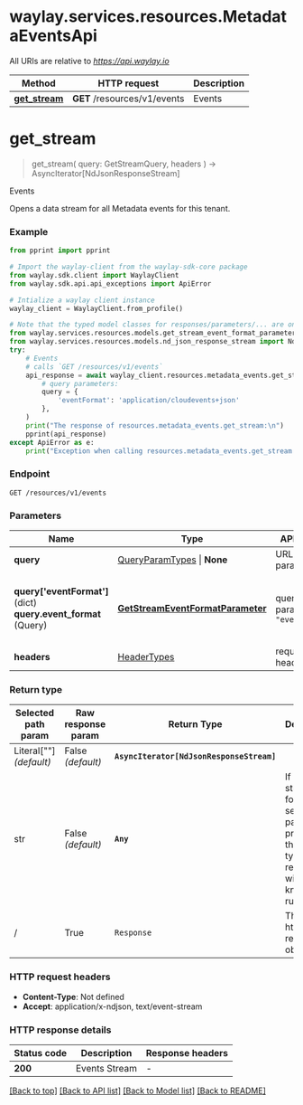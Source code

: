 # waylay.services.resources.MetadataEventsApi

All URIs are relative to *https://api.waylay.io*

Method | HTTP request | Description
------------- | ------------- | -------------
[**get_stream**](MetadataEventsApi.md#get_stream) | **GET** /resources/v1/events | Events

# **get_stream**
> get_stream(
> query: GetStreamQuery,
> headers
> ) -> AsyncIterator[NdJsonResponseStream]

Events

Opens a data stream for all Metadata events for this tenant.

### Example

```python
from pprint import pprint

# Import the waylay-client from the waylay-sdk-core package
from waylay.sdk.client import WaylayClient
from waylay.sdk.api.api_exceptions import ApiError

# Intialize a waylay client instance
waylay_client = WaylayClient.from_profile()

# Note that the typed model classes for responses/parameters/... are only available when `waylay-sdk-resources-types` is installed
from waylay.services.resources.models.get_stream_event_format_parameter import GetStreamEventFormatParameter
from waylay.services.resources.models.nd_json_response_stream import NdJsonResponseStream
try:
    # Events
    # calls `GET /resources/v1/events`
    api_response = await waylay_client.resources.metadata_events.get_stream(
        # query parameters:
        query = {
            'eventFormat': 'application/cloudevents+json'
        },
    )
    print("The response of resources.metadata_events.get_stream:\n")
    pprint(api_response)
except ApiError as e:
    print("Exception when calling resources.metadata_events.get_stream: %s\n" % e)
```

### Endpoint
```
GET /resources/v1/events
```
### Parameters

Name     | Type  | API binding   | Description   | Notes
-------- | ----- | ------------- | ------------- | -------------
**query** | [QueryParamTypes](Operation.md#req_arg_query) \| **None** | URL query parameter |  | 
**query['eventFormat']** (dict) <br> **query.event_format** (Query) | [**GetStreamEventFormatParameter**](.md) | query parameter `"eventFormat"` | The format of events in the stream.   If specified this must be &#x60;application/cloudevents+json&#x60; (make sure to correctly URL encode the &#x60;+&#x60; as &#x60;%2B&#x60;) | [optional] 
**headers** | [HeaderTypes](Operation.md#req_headers) | request headers |  | 

### Return type

Selected path param | Raw response param | Return Type  | Description | Links
------------------- | ------------------ | ------------ | ----------- | -----
Literal[""] _(default)_  | False _(default)_ | **`AsyncIterator[NdJsonResponseStream]`** |  | [NdJsonResponseStream](NdJsonResponseStream.md)
str | False _(default)_ | **`Any`** | If any other string value for the selected path is provided, the exact type of the response will only be known at runtime. | 
/ | True | `Response` | The raw http response object.

### HTTP request headers

 - **Content-Type**: Not defined
 - **Accept**: application/x-ndjson, text/event-stream

### HTTP response details

| Status code | Description | Response headers |
|-------------|-------------|------------------|
**200** | Events Stream |  -  |

[[Back to top]](#) [[Back to API list]](../README.md#documentation-for-api-endpoints) [[Back to Model list]](../README.md#documentation-for-models) [[Back to README]](../README.md)

